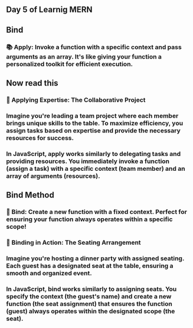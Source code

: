 ## Day 5 of Learnig MERN 
## Bind
### 📚 Apply: Invoke a function with a specific context and pass arguments as an array. It's like giving your function a personalized toolkit for efficient execution.

## Now read this
### 🔗 Applying Expertise: The Collaborative Project

### Imagine you're leading a team project where each member brings unique skills to the table. To maximize efficiency, you assign tasks based on expertise and provide the necessary resources for success.

### In JavaScript, apply works similarly to delegating tasks and providing resources. You immediately invoke a function (assign a task) with a specific context (team member) and an array of arguments (resources).

## Bind Method
### 🔗 Bind: Create a new function with a fixed context. Perfect for ensuring your function always operates within a specific scope!

### 🔗 Binding in Action: The Seating Arrangement
### Imagine you're hosting a dinner party with assigned seating. Each guest has a designated seat at the table, ensuring a smooth and organized event.
### In JavaScript, bind works similarly to assigning seats. You specify the context (the guest's name) and create a new function (the seat assignment) that ensures the function (guest) always operates within the designated scope (the seat).